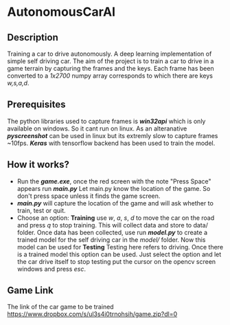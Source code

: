 # **AutonomousCarAI**
## Description

Training a car to drive autonomously. A deep learning implementation of simple self driving car. The aim of the project is to train a car to drive in a game terrain by capturing the frames and the keys. Each frame has been converted to a *1x2700* numpy array corresponds to which there are keys *w,s,a,d*.

## Prerequisites

The python libraries used to capture frames is ***win32api*** which is only available on windows. So it cant run on linux. As an alteranative ***pyscreenshot*** can be used in linux but its extremly slow to capture frames ~10fps. ***Keras*** with tensorflow backend has been used to train the model.



## How it works?

 - Run the ***game.exe***, once the red screen with the note "Press Space" appears run ***main.py*** Let main.py know the location of the game. So don't press space unless it finds the game screen.
 - ***main.py*** will capture the location of the game and will ask whether to train, test or quit.
 - Choose an option:
**Training** use *w*, *a*, *s*, *d* to move the car on the road and press *q* to stop training. This will collect data and store to data/ folder. Once data has been collected, use run ***model.py*** to create a trained model for the self driving car in the *model/* folder. Now this model can be used for
**Testing** Testing here refers to driving. Once there is a trained model this option can be used. Just select the option and let the car drive itself to stop testing put the cursor on the opencv screen windows and press *esc*.


## Game Link

The link of the car game to be trained
https://www.dropbox.com/s/ul3s4i0trnohsih/game.zip?dl=0
